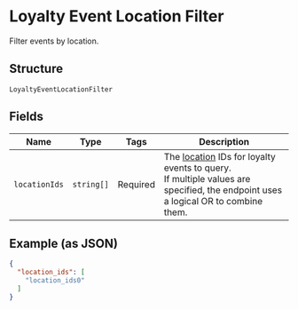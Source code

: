 
# Loyalty Event Location Filter

Filter events by location.

## Structure

`LoyaltyEventLocationFilter`

## Fields

| Name | Type | Tags | Description |
|  --- | --- | --- | --- |
| `locationIds` | `string[]` | Required | The [location](/doc/models/location.md) IDs for loyalty events to query.<br>If multiple values are specified, the endpoint uses<br>a logical OR to combine them. |

## Example (as JSON)

```json
{
  "location_ids": [
    "location_ids0"
  ]
}
```

